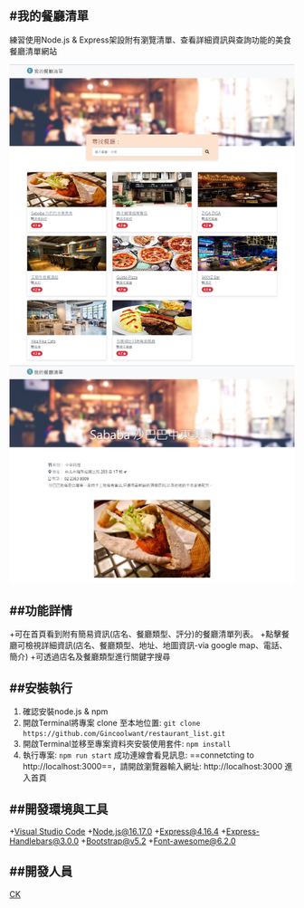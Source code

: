 #我的餐廳清單
---
練習使用Node.js & Express架設附有瀏覽清單、查看詳細資訊與查詢功能的美食餐廳清單網站

![index](./public/images/index.png)
![show](./public/images/show.png)

##功能詳情
---
+可在首頁看到附有簡易資訊(店名、餐廳類型、評分)的餐廳清單列表。
+點擊餐廳可檢視詳細資訊(店名、餐廳類型、地址、地圖資訊-via google map、電話、簡介)
+可透過店名及餐廳類型進行關鍵字搜尋

##安裝執行
---
1. 確認安裝node.js & npm
2. 開啟Terminal將專案 clone 至本地位置: `git clone https://github.com/Gincoolwant/restaurant_list.git`
3. 開啟Terminal並移至專案資料夾安裝使用套件: `npm install`
4. 執行專案: `npm run start`
成功連線會看見訊息: ==connetcting to http://localhost:3000==，請開啟瀏覽器輸入網址: http://localhost:3000 進入首頁

##開發環境與工具
---
+[Visual Studio Code](https://visualstudio.microsoft.com/zh-hant/)
+[Node.js@16.17.0](https://nodejs.org/en/)
+[Express@4.16.4](https://www.npmjs.com/package/express)
+[Express-Handlebars@3.0.0](https://www.npmjs.com/package/express-handlebars)
+[Bootstrap@v5.2](https://getbootstrap.com/)
+[Font-awesome@6.2.0](https://fontawesome.com/)

##開發人員
---
[CK](https://github.com/Gincoolwant)